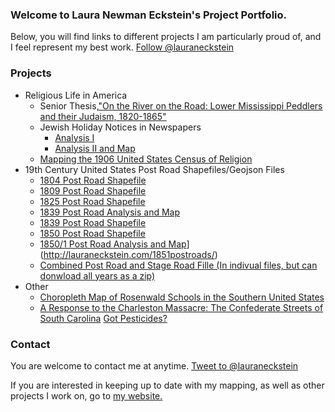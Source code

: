 ### Welcome to Laura Newman Eckstein's Project Portfolio.
Below, you will find links to different projects I am particularly proud of, and I feel represent my best work. 
<a href="https://twitter.com/lauraneckstein" class="twitter-follow-button" data-show-count="false" data-size="large">Follow @lauraneckstein</a>

### Projects
- Religious Life in America
  - Senior Thesis,["On the River on the Road: Lower Mississippi Peddlers and their Judaism, 1820-1865"](http://lauraneckstein.com/blog/seniorthesis/)
  - Jewish Holiday Notices in Newspapers
    - [Analysis I](http://lauraneckstein.com/blog/jewishnoticesinnewspapersi/)
    - [Analysis II and Map](http://lauraneckstein.com/blog/jewishnoticesinnewspapersii/)
  - [Mapping the 1906 United States Census of Religion](https://github.com/lauraneckstein/religioncensus1906)
- 19th Century United States Post Road Shapefiles/Geojson Files
  - [1804 Post Road Shapefile](https://github.com/lauraneckstein/postroads1804)
  - [1809 Post Road Shapefile](https://github.com/lauraneckstein/postroads1809)
  - [1825 Post Road Shapefile](https://github.com/lauraneckstein/postroads1825)
  - [1839 Post Road Analysis and Map](http://lauraneckstein.com/blog/1839postroads/)
  - [1839 Post Road Shapefile](https://github.com/lauraneckstein/postroads1839)
  - [1850 Post Road Shapefile](https://github.com/lauraneckstein/postroads1850)
  - [1850/1 Post Road Analysis and Map](http://lauraneckstein.com/blog/1851postroads)](http://lauraneckstein.com/1851postroads/)
  - [Combined Post Road and Stage Road Fille (In indivual files, but can donwload all years as a zip)](https://github.com/lauraneckstein/postroads/tree/master)
- Other
  - [Choropleth Map of Rosenwald Schools in the Southern United States](https://lauraneckstein.github.io/rosenwaldschools/)
  - [A Response to the Charleston Massacre: The Confederate Streets of South Carolina](http://lauraneckstein.com/blog/theconfederatestreetsofsouthcarolina/)
  [Got Pesticides?](http://lauraneckstein.com/blog/pesticides/)
  
### Contact
You are welcome to contact me at anytime. <a href="https://twitter.com/intent/tweet?screen_name=lauraneckstein" class="twitter-mention-button" data-size="large" data-related="lauraneckstein">Tweet to @lauraneckstein</a>
<script>!function(d,s,id){var js,fjs=d.getElementsByTagName(s)[0],p=/^http:/.test(d.location)?'http':'https';if(!d.getElementById(id)){js=d.createElement(s);js.id=id;js.src=p+'://platform.twitter.com/widgets.js';fjs.parentNode.insertBefore(js,fjs);}}(document, 'script', 'twitter-wjs');</script>
If you are interested in keeping up to date with my mapping, as well as other projects I work on, go to [my website.](www.lauraneckstein.com)

<script>!function(d,s,id){var js,fjs=d.getElementsByTagName(s)[0],p=/^http:/.test(d.location)?'http':'https';if(!d.getElementById(id)){js=d.createElement(s);js.id=id;js.src=p+'://platform.twitter.com/widgets.js';fjs.parentNode.insertBefore(js,fjs);}}(document, 'script', 'twitter-wjs');</script>

 
